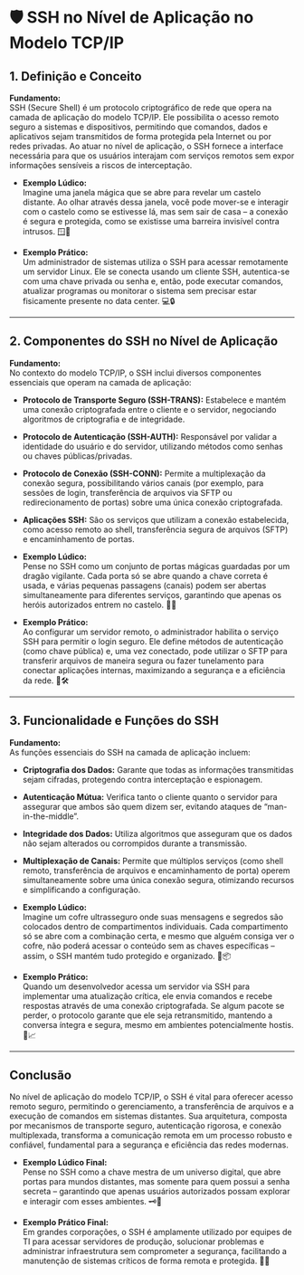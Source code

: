 # 🛡️ SSH no Nível de Aplicação no Modelo TCP/IP

## 1. Definição e Conceito
**Fundamento:**  
SSH (Secure Shell) é um protocolo criptográfico de rede que opera na camada de aplicação do modelo TCP/IP. Ele possibilita o acesso remoto seguro a sistemas e dispositivos, permitindo que comandos, dados e aplicativos sejam transmitidos de forma protegida pela Internet ou por redes privadas. Ao atuar no nível de aplicação, o SSH fornece a interface necessária para que os usuários interajam com serviços remotos sem expor informações sensíveis a riscos de interceptação.

- **Exemplo Lúdico:**  
  Imagine uma janela mágica que se abre para revelar um castelo distante. Ao olhar através dessa janela, você pode mover-se e interagir com o castelo como se estivesse lá, mas sem sair de casa – a conexão é segura e protegida, como se existisse uma barreira invisível contra intrusos. 🪟🏰

- **Exemplo Prático:**  
  Um administrador de sistemas utiliza o SSH para acessar remotamente um servidor Linux. Ele se conecta usando um cliente SSH, autentica-se com uma chave privada ou senha e, então, pode executar comandos, atualizar programas ou monitorar o sistema sem precisar estar fisicamente presente no data center. 💻🔒

---

## 2. Componentes do SSH no Nível de Aplicação
**Fundamento:**  
No contexto do modelo TCP/IP, o SSH inclui diversos componentes essenciais que operam na camada de aplicação:
- **Protocolo de Transporte Seguro (SSH-TRANS):** Estabelece e mantém uma conexão criptografada entre o cliente e o servidor, negociando algoritmos de criptografia e de integridade.
- **Protocolo de Autenticação (SSH-AUTH):** Responsável por validar a identidade do usuário e do servidor, utilizando métodos como senhas ou chaves públicas/privadas.
- **Protocolo de Conexão (SSH-CONN):** Permite a multiplexação da conexão segura, possibilitando vários canais (por exemplo, para sessões de login, transferência de arquivos via SFTP ou redirecionamento de portas) sobre uma única conexão criptografada.
- **Aplicações SSH:** São os serviços que utilizam a conexão estabelecida, como acesso remoto ao shell, transferência segura de arquivos (SFTP) e encaminhamento de portas.

- **Exemplo Lúdico:**  
  Pense no SSH como um conjunto de portas mágicas guardadas por um dragão vigilante. Cada porta só se abre quando a chave correta é usada, e várias pequenas passagens (canais) podem ser abertas simultaneamente para diferentes serviços, garantindo que apenas os heróis autorizados entrem no castelo. 🔑🐉

- **Exemplo Prático:**  
  Ao configurar um servidor remoto, o administrador habilita o serviço SSH para permitir o login seguro. Ele define métodos de autenticação (como chave pública) e, uma vez conectado, pode utilizar o SFTP para transferir arquivos de maneira segura ou fazer tunelamento para conectar aplicações internas, maximizando a segurança e a eficiência da rede. 📁🛠️

---

## 3. Funcionalidade e Funções do SSH
**Fundamento:**  
As funções essenciais do SSH na camada de aplicação incluem:
- **Criptografia dos Dados:** Garante que todas as informações transmitidas sejam cifradas, protegendo contra interceptação e espionagem.
- **Autenticação Mútua:** Verifica tanto o cliente quanto o servidor para assegurar que ambos são quem dizem ser, evitando ataques de “man-in-the-middle”.
- **Integridade dos Dados:** Utiliza algoritmos que asseguram que os dados não sejam alterados ou corrompidos durante a transmissão.
- **Multiplexação de Canais:** Permite que múltiplos serviços (como shell remoto, transferência de arquivos e encaminhamento de porta) operem simultaneamente sobre uma única conexão segura, otimizando recursos e simplificando a configuração.

- **Exemplo Lúdico:**  
  Imagine um cofre ultrasseguro onde suas mensagens e segredos são colocados dentro de compartimentos individuais. Cada compartimento só se abre com a combinação certa, e mesmo que alguém consiga ver o cofre, não poderá acessar o conteúdo sem as chaves específicas – assim, o SSH mantém tudo protegido e organizado. 🔐📦

- **Exemplo Prático:**  
  Quando um desenvolvedor acessa um servidor via SSH para implementar uma atualização crítica, ele envia comandos e recebe respostas através de uma conexão criptografada. Se algum pacote se perder, o protocolo garante que ele seja retransmitido, mantendo a conversa íntegra e segura, mesmo em ambientes potencialmente hostis. 🔄📈

---

## Conclusão
No nível de aplicação do modelo TCP/IP, o SSH é vital para oferecer acesso remoto seguro, permitindo o gerenciamento, a transferência de arquivos e a execução de comandos em sistemas distantes. Sua arquitetura, composta por mecanismos de transporte seguro, autenticação rigorosa, e conexão multiplexada, transforma a comunicação remota em um processo robusto e confiável, fundamental para a segurança e eficiência das redes modernas.

- **Exemplo Lúdico Final:**  
  Pense no SSH como a chave mestra de um universo digital, que abre portas para mundos distantes, mas somente para quem possui a senha secreta – garantindo que apenas usuários autorizados possam explorar e interagir com esses ambientes. 🗝️🌌

- **Exemplo Prático Final:**  
  Em grandes corporações, o SSH é amplamente utilizado por equipes de TI para acessar servidores de produção, solucionar problemas e administrar infraestrutura sem comprometer a segurança, facilitando a manutenção de sistemas críticos de forma remota e protegida. 🏢💼